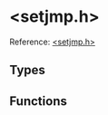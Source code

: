 # \<setjmp.h\>

Reference: [\<setjmp.h\>](https://en.cppreference.com/w/c/setjmp)

## Types

## Functions

